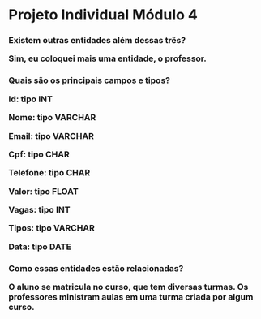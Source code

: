 # <h1>Projeto Individual Módulo 4

<h3>Existem outras entidades além dessas três?
<p>Sim, eu coloquei mais uma entidade, o professor.
<h3>Quais são os principais campos e tipos?
<p>Id: tipo INT
<p>Nome: tipo VARCHAR
<p>Email: tipo VARCHAR
<p>Cpf: tipo CHAR
<p>Telefone: tipo CHAR
<p>Valor: tipo FLOAT
<p>Vagas: tipo INT
<p>Tipos: tipo VARCHAR
<p>Data: tipo DATE
<h3>Como essas entidades estão relacionadas?
<p>O aluno se matricula no curso, que tem diversas turmas. Os professores ministram aulas em uma turma criada por algum curso.
